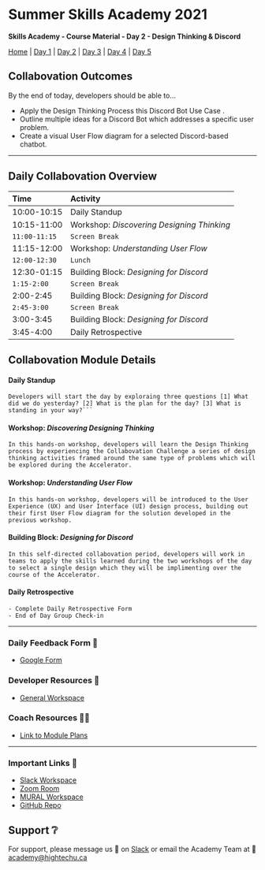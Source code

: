 # Summer Skills Academy 2021

**Skills Academy - Course Material - Day 2 - Design Thinking & Discord**

[Home](/2021-skills-academy) | [Day 1](/2021-skills-academy/modules/day1/) | [Day 2](/2021-skills-academy/modules/day2/) | [Day 3](/2021-skills-academy/modules/day3/) | [Day 4](/2021-skills-academy/modules/day4/) | [Day 5](/2021-skills-academy/modules/day5/) 

## Collabovation Outcomes

By the end of today, developers should be able to...
* Apply the Design Thinking Process this Discord Bot Use Case .
* Outline multiple ideas for a Discord Bot which addresses a specific user problem.
* Create a visual User Flow diagram for a selected Discord-based chatbot.

---

## Daily Collabovation Overview

|Time|Activity|
|:---|:---|
|10:00-10:15|Daily Standup| 
|10:15-11:00|Workshop: _Discovering Designing Thinking_ |
|`11:00-11:15`|`Screen Break`|
|11:15-12:00|Workshop: _Understanding User Flow_ | 
|`12:00-12:30`|`Lunch`|
|12:30-01:15|Building Block: _Designing for Discord_ | 
|`1:15-2:00`|`Screen Break`|
|2:00-2:45|Building Block: _Designing for Discord_ | 
|`2:45-3:00`|`Screen Break`|
|3:00-3:45|Building Block: _Designing for Discord_ | 
|3:45-4:00|Daily Retrospective| 


## Collabovation Module Details

#### Daily Standup
```
Developers will start the day by exploraing three questions [1] What did we do yesterday? [2] What is the plan for the day? [3] What is standing in your way?```
```

#### Workshop: _Discovering Designing Thinking_
```
In this hands-on workshop, developers will learn the Design Thinking process by experiencing the Collabovation Challenge a series of design thinking activities framed around the same type of problems which will be explored during the Accelerator.
```
#### Workshop: _Understanding User Flow_
```
In this hands-on workshop, developers will be introduced to the User Experience (UX) and User Interface (UI) design process, building out their first User Flow diagram for the solution developed in the previous workshop.
```
#### Building Block: _Designing for Discord_

```
In this self-directed collabovation period, developers will work in teams to apply the skills learned during the two workshops of the day to select a single design which they will be implimenting over the course of the Accelerator.
```


#### Daily Retrospective
```
- Complete Daily Retrospective Form
- End of Day Group Check-in
```

---

### Daily Feedback Form :loudspeaker:

* [Google Form](https://forms.gle/tNmshMyaU2523mD4A)

### Developer Resources :blue_book:

* [General Workspace](https://app.mural.co/t/hightechu8022/m/hightechu8022/1628903701606/20c50d29cbcdd13cf3c68a2027e6096fc89bd40a?sender=andrew5384)

### Coach Resources :woman_teacher:

* [Link to Module Plans]()

---

### Important Links :link: 

* [Slack Workspace](https://hightechuacademy.slack.com)
* [Zoom Room](https://uvic.zoom.us/j/87546215580?pwd=VDU1VWw5WnJxTkhNelFXdlh5VHg4UT09)
* [MURAL Workspace](https://app.mural.co/t/hightechu8022/m/hightechu8022/1628903701606/20c50d29cbcdd13cf3c68a2027e6096fc89bd40a?sender=andrew5384)
* [GitHub Repo](https://github.com/hightechu/2021-skills-academy) 

## Support :grey_question:

For support, please message us 💬 on [Slack](https://hightechuacademy.slack.com) or email the Academy Team at :email: <academy@hightechu.ca>
